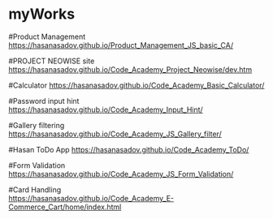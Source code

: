 # myWorks

#Product Management
https://hasanasadov.github.io/Product_Management_JS_basic_CA/

#PROJECT NEOWISE site
https://hasanasadov.github.io/Code_Academy_Project_Neowise/dev.htm

#Calculator
https://hasanasadov.github.io/Code_Academy_Basic_Calculator/

#Password input hint
https://hasanasadov.github.io/Code_Academy_Input_Hint/

#Gallery filtering
https://hasanasadov.github.io/Code_Academy_JS_Gallery_filter/

#Hasan ToDo App
https://hasanasadov.github.io/Code_Academy_ToDo/

#Form Validation
https://hasanasadov.github.io/Code_Academy_JS_Form_Validation/

#Card Handling  
https://hasanasadov.github.io/Code_Academy_E-Commerce_Cart/home/index.html

